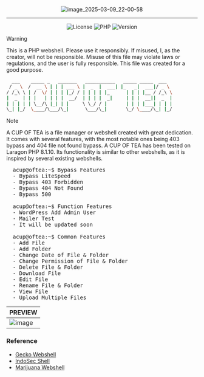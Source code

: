 <div align="center">
  
  ![image_2025-03-09_22-00-58](https://github.com/user-attachments/assets/8601ac3c-6a13-43e0-87b1-62b0848bb6e4)
  <hr>
  
  ![License](https://img.shields.io/badge/LICENCE-MIT-orange?style=flat-square) ![PHP](https://img.shields.io/badge/PHP-8.x.x-777BB4?style=flat-square) ![Version](https://img.shields.io/badge/VERSION-1.0.0-lightgreen?style=flat-square)
</div>

> [!WARNING]
> This is a PHP webshell. Please use it responsibly. If misused, I, as the creator, will not be responsible. Misuse of this file may violate laws or regulations, and the user is fully responsible. This file was created for a good purpose.


```bash
  ___    _____ _   _______   ___________   _____ _____  ___  
 / _ \  /  __ \ | | | ___ \ |  _  |  ___| |_   _|  ___|/ _ \ 
/ /_\ \ | /  \/ | | | |_/ / | | | | |_      | | | |__ / /_\ \
|  _  | | |   | | | |  __/  | | | |  _|     | | |  __||  _  |
| | | | | \__/\ |_| | |     \ \_/ / |       | | | |___| | | |
\_| |_/  \____/\___/\_|      \___/\_|       \_/ \____/\_| |_/
```

> [!NOTE]
> A CUP OF TEA is a file manager or webshell created with great dedication. It comes with several features, with the most notable ones being 403 bypass and 404 file not found bypass. A CUP OF TEA has been tested on Laragon PHP 8.1.10. Its functionality is similar to other webshells, as it is inspired by several existing webshells.

<pre>
  acup@oftea:~$ Bypass Features
  - Bypass LiteSpeed
  - Bypass 403 Forbidden
  - Bypass 404 Not Found
  - Bypass 500
  
  acup@oftea:~$ Function Features
  - WordPress Add Admin User
  - Mailer Test
  - It will be updated soon

  acup@oftea:~$ Common Features
  - Add File
  - Add Folder
  - Change Date of File & Folder
  - Change Permission of File & Folder
  - Delete File & Folder
  - Download File
  - Edit File
  - Rename File & Folder
  - View File
  - Upload Multiple Files
</pre>

| PREVIEW |
|---------|
| ![image](https://github.com/user-attachments/assets/d6a46965-b399-4039-a151-811290fd1adc) |

### Reference
- [Gecko Webshell](https://github.com/MadExploits/Gecko)
- [IndoSec Shell](https://github.com/holiq/IndoSec-sHell)
- [Marijuana Webshell](https://github.com/0x5a455553/MARIJUANA)
